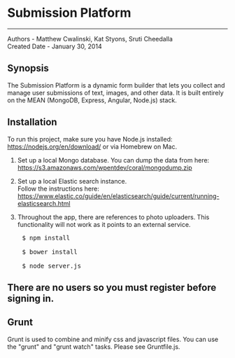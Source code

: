 Submission Platform
===================
--------------------
Authors - Matthew Cwalinski, Kat Styons, Sruti Cheedalla <br>
Created Date - January 30, 2014 <br>

## Synopsis

The Submission Platform is a dynamic form builder that lets you collect and manage user submissions of text, images, and other data. It is built entirely on the MEAN (MongoDB, Express, Angular, Node.js) stack.

## Installation

To run this project, make sure you have Node.js installed: https://nodejs.org/en/download/ or via Homebrew on Mac. <br>
1. Set up a local Mongo database. You can dump the data from here: https://s3.amazonaws.com/wpentdev/coral/mongodump.zip<br>
2. Set up a local Elastic search instance.<br> Follow the instructions here: https://www.elastic.co/guide/en/elasticsearch/guide/current/running-elasticsearch.html

3. Throughout the app, there are references to photo uploaders. This functionality will not work as it points to an external service.<br>


<pre>
	$ npm install <br>
	$ bower install<br>
	$ node server.js
</pre>

## There are no users so you must register before signing in.

## Grunt  
Grunt is used to combine and minify css and javascript files. You can use the "grunt" and "grunt watch" tasks. Please see Gruntfile.js.

